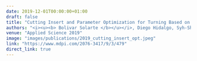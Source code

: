 ```yaml
---
date: 2019-12-01T00:00:00+01:00
draft: false
title: "Cutting Insert and Parameter Optimization for Turning Based on Artificial Neural Networks and a Genetic Algorithm"
authors: "<i><u><b> Bolivar Solarte </b></u></i>, Diego Hidalgo, Syh-Shiuh Yeh."
venue: "Applied Science 2019"
image: "images/publications/2019_cutting_insert_opt.jpeg"
link: "https://www.mdpi.com/2076-3417/9/3/479"
direct_link: true
---
```


